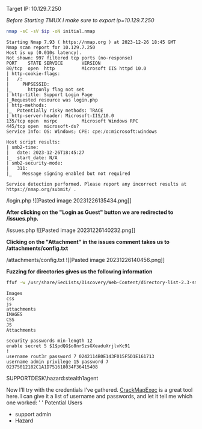 
Target IP: 10.129.7.250

*Before Starting TMUX I make sure to export ip=10.129.7.250*

```bash
nmap -sC -sV $ip -oN initial.nmap
```

```plaintext
Starting Nmap 7.93 ( https://nmap.org ) at 2023-12-26 18:45 GMT
Nmap scan report for 10.129.7.250
Host is up (0.010s latency).
Not shown: 997 filtered tcp ports (no-response)
PORT    STATE SERVICE       VERSION
80/tcp  open  http          Microsoft IIS httpd 10.0
| http-cookie-flags: 
|   /: 
|     PHPSESSID: 
|_      httponly flag not set
| http-title: Support Login Page
|_Requested resource was login.php
| http-methods: 
|_  Potentially risky methods: TRACE
|_http-server-header: Microsoft-IIS/10.0
135/tcp open  msrpc         Microsoft Windows RPC
445/tcp open  microsoft-ds?
Service Info: OS: Windows; CPE: cpe:/o:microsoft:windows

Host script results:
| smb2-time: 
|   date: 2023-12-26T18:45:27
|_  start_date: N/A
| smb2-security-mode: 
|   311: 
|_    Message signing enabled but not required

Service detection performed. Please report any incorrect results at https://nmap.org/submit/ .
```

/login.php
![[Pasted image 20231226135434.png]]

**After clicking on the "Login as Guest" button we are redirected to /issues.php.**

/issues.php
![[Pasted image 20231226140232.png]]

**Clicking on the "Attachment" in the issues comment takes us to /attachments/config.txt**

/attachments/config.txt
![[Pasted image 20231226140456.png]]

**Fuzzing for directories gives us the following information**
```bash
ffuf -w /usr/share/SecLists/Discovery/Web-Content/directory-list-2.3-small.txt:FUZZ  -u "http://$ip:80/FUZZ" -s
```

```plaintext
Images
css
js
attachments
IMAGES
CSS
JS
Attachments
```


```
security passwords min-length 12
enable secret 5 $1$pdQG$o8nrSzsGXeaduXrjlvKc91
!
username rout3r password 7 0242114B0E143F015F5D1E161713
username admin privilege 15 password 7 02375012182C1A1D751618034F36415408
```

SUPPORTDESK\hazard:stealth1agent

Now I’ll try with the credentials I’ve gathered. [CrackMapExec](https://github.com/byt3bl33d3r/CrackMapExec/wiki/Using-Credentials) is a great tool here. I can give it a list of username and passwords, and let it tell me which one worked:
'
'
Potential Users
- support admin
- Hazard